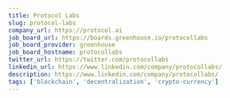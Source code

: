 ```yaml
---
title: Protocol Labs
slug: protocol-labs
company_url: https://protocol.ai
job_board_url: https://boards.greenhouse.io/protocollabs
job_board_provider: greenhouse
job_board_hostname: protocollabs
twitter_url: https://twitter.com/protocollabs
linkedin_url: https://www.linkedin.com/company/protocollabs/
description: https://www.linkedin.com/company/protocollabs/
tags: ['blockchain', 'decentralization', 'crypto-currency']
---
```

